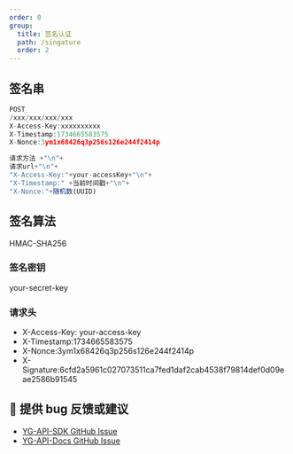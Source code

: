 ```yaml
---
order: 0
group:
  title: 签名认证
  path: /singature
  order: 2
---
```


## 签名串
```js
POST
/xxx/xxx/xxx/xxx
X-Access-Key:xxxxxxxxxx
X-Timestamp:1734665583575
X-Nonce:3ym1x68426q3p256s126e244f2414p
```
```js
请求方法 +"\n"+
请求url+"\n"+
"X-Access-Key:"+your-accessKey+"\n"+
"X-Timestamp:" +当前时间戳+"\n"+
"X-Nonce:"+随机数(UUID)
```

## 签名算法
HMAC-SHA256

### 签名密钥
your-secret-key

### 请求头
- X-Access-Key: your-access-key
- X-Timestamp:1734665583575
- X-Nonce:3ym1x68426q3p256s126e244f2414p
- X-Signature:6cfd2a5961c027073511ca7fed1daf2cab4538f79814def0d09eae2586b91545


## 🐞 提供 bug 反馈或建议

- [YG-API-SDK GitHub Issue](https://github.com/ye-guo/yeguo-api-sdk/issues/new/choose)
- [YG-API-Docs GitHub Issue](https://github.com/ye-guo/yeguo-api-docs/issues/new/choose)
